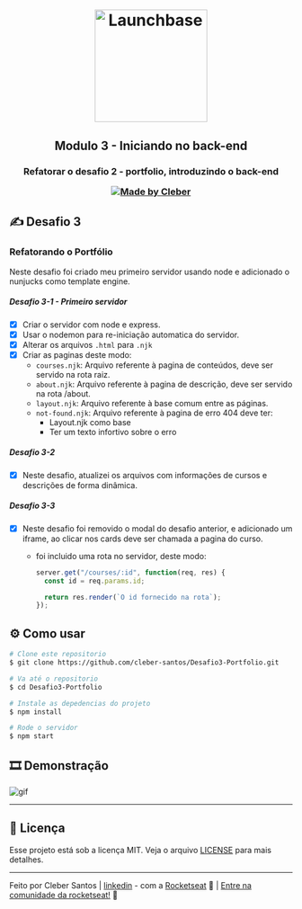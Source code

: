 <h1 align="center">
    <img alt="Launchbase" src="https://storage.googleapis.com/golden-wind/bootcamp-launchbase/logo.png" width="200px" />
</h1>

<h2 align="center">
  Modulo 3 - Iniciando no back-end
</h2>
<h3 align="center">
  Refatorar o desafio 2 - portfolio, introduzindo o back-end
<br>

<p align="center">

  <a href="https://github.com/cleber-santos">
    <img alt="Made by Cleber" src="https://img.shields.io/badge/Made%20by-Cleber-orange">
  </a>

</p>

## ✍ Desafio 3

### Refatorando o Portfólio

Neste desafio foi criado meu primeiro servidor usando node e adicionado o nunjucks como template engine. 

##### Desafio 3-1 - Primeiro servidor

- [x] Criar o servidor com node e express.
- [x] Usar o nodemon para re-iniciação automatica do servidor.
- [x] Alterar os arquivos `.html` para `.njk`
- [x] Criar as paginas deste modo:
  - `courses.njk`: Arquivo referente à pagina de conteúdos, deve ser servido na rota raiz.
  - `about.njk`: Arquivo referente à pagina de descrição, deve ser servido na rota /about.
  - `layout.njk`: Arquivo referente à base comum entre as páginas.
  - `not-found.njk`: Arquivo referente à pagina de erro 404 deve ter:
    - Layout.njk como base
    - Ter um texto infortivo sobre o erro

##### Desafio 3-2

- [x] Neste desafio, atualizei os arquivos com informações de cursos e descrições de forma dinâmica.

##### Desafio 3-3

- [x] Neste desafio foi removido o modal do desafio anterior, e adicionado um iframe, ao clicar nos cards deve ser chamada a pagina do curso.
  - foi incluido uma rota no servidor, deste modo:  
  
    ```js
    server.get("/courses/:id", function(req, res) {
      const id = req.params.id;

      return res.render(`O id fornecido na rota`);
    });
    ```

## :gear: Como usar
```bash
# Clone este repositorio
$ git clone https://github.com/cleber-santos/Desafio3-Portfolio.git

# Va até o repositorio
$ cd Desafio3-Portfolio

# Instale as depedencias do projeto
$ npm install

# Rode o servidor
$ npm start

```

## :film_strip: Demonstração

![gif]()

---

## :memo: Licença

Esse projeto está sob a licença MIT. Veja o arquivo [LICENSE](/LICENSE) para mais detalhes.

---

Feito por Cleber Santos | [linkedin](https://www.linkedin.com/in/cleber-rodrigo-santos/) - com a [Rocketseat](https://rocketseat.com.br) :rocket: | [Entre na comunidade da rocketseat!](https://discordapp.com/invite/gCRAFhc) :purple_heart:
